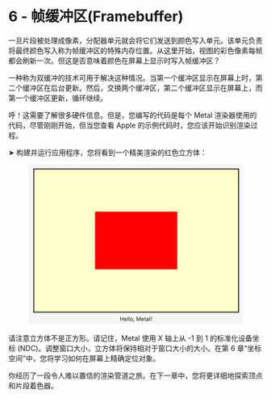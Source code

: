 # 6 - 帧缓冲区(Framebuffer)

一旦片段被处理成像素，分配器单元就会将它们发送到颜色写入单元。该单元负责将最终颜色写入称为帧缓冲区的特殊内存位置。从这里开始，视图的彩色像素每帧都会刷新一次。但这是否意味着颜色在屏幕上显示时写入帧缓冲区？

一种称为双缓冲的技术可用于解决这种情况。当第一个缓冲区显示在屏幕上时，第二个缓冲区在后台更新。然后，交换两个缓冲区，第二个缓冲区显示在屏幕上，而第一个缓冲区更新，循环继续。

呼！这需要了解很多硬件信息。但是，您编写的代码是每个 Metal 渲染器使用的代码，尽管刚刚开始，但当您查看 Apple 的示例代码时，您应该开始识别渲染过程。

➤ 构建并运行应用程序，您将看到一个精美渲染的红色立方体：

<figure><img src="../../../.gitbook/assets/image (3).png" alt=""><figcaption></figcaption></figure>

请注意立方体不是正方形。请记住，Metal 使用 X 轴上从 -1 到 1 的标准化设备坐标 (NDC)。调整窗口大小，立方体将保持相对于窗口大小的大小。在第 6 章“坐标空间”中，您将学习如何在屏幕上精确定位对象。

你经历了一段令人难以置信的渲染管道之旅。在下一章中，您将更详细地探索顶点和片段着色器。
